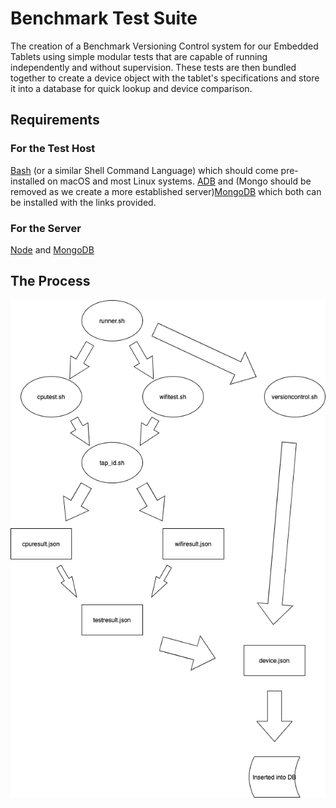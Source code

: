 <h1>Benchmark Test Suite</h1>
The creation of a Benchmark Versioning Control system for our Embedded Tablets using simple modular tests that are capable of running independently and without supervision. These tests are then bundled together to create a device object with the tablet's specifications and store it into a database for quick lookup and device comparison.

<h2>Requirements</h2>

<h3>For the Test Host</h3> 

[Bash](https://www.gnu.org/software/bash/) (or a similar Shell Command Language) which should come pre-installed on macOS and most Linux systems. [ADB](https://www.xda-developers.com/install-adb-windows-macos-linux/) and (Mongo should be removed as we create a more established server)[MongoDB](https://docs.mongodb.com/manual/installation/) which both can be installed with the links provided. 

<h3>For the Server</h3> 

[Node](https://nodejs.org/en/download/) and [MongoDB](https://docs.mongodb.com/manual/installation/)

<h2>The Process</h2>

![Diagram](/images/Benchmark.png)

